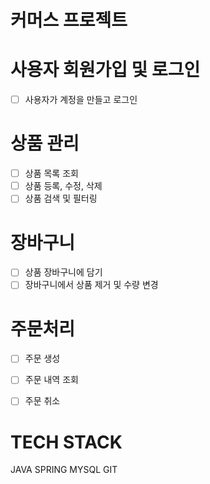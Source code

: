 # 커머스 프로젝트

# 사용자 회원가입 및 로그인

- [ ] 사용자가 계정을 만들고 로그인

# 상품 관리

- [ ] 상품 목록 조회
- [ ] 상품 등록, 수정, 삭제
- [ ] 상품 검색 및 필터링

# 장바구니

- [ ] 상품 장바구니에 담기
- [ ] 장바구니에서 상품 제거 및 수량 변경

# 주문처리

- [ ] 주문 생성
- [ ] 주문 내역 조회
- [ ] 주문 취소



# TECH STACK

JAVA SPRING MYSQL GIT
